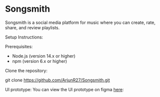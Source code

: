 # Songsmith
Songsmith is a social media platform for music where you can create, rate, share, and review playlists. 

Setup Instructions:

Prerequisites: 
* Node.js (version 14.x or higher)
* npm (version 6.x or higher)

Clone the repository: 

git clone https://github.com/ArjunR27/Songsmith.git


UI prototype: 
You can view the UI prototype on figma [here](url): 



  
